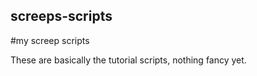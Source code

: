## screeps-scripts
#my screep scripts

These are basically the tutorial scripts, nothing fancy yet.

